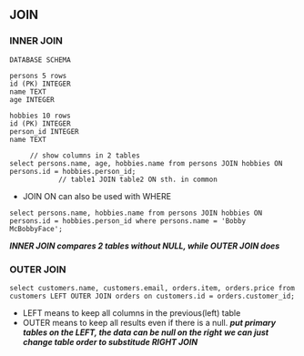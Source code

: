 ## JOIN

### INNER JOIN

```
DATABASE SCHEMA

persons 5 rows
id (PK) INTEGER
name TEXT
age INTEGER

hobbies 10 rows
id (PK) INTEGER
person_id INTEGER
name TEXT
```
```
     // show columns in 2 tables
select persons.name, age, hobbies.name from persons JOIN hobbies ON persons.id = hobbies.person_id;
            // table1 JOIN table2 ON sth. in common
```
- JOIN ON can also be used with WHERE
```
select persons.name, hobbies.name from persons JOIN hobbies ON persons.id = hobbies.person_id where persons.name = 'Bobby McBobbyFace';
```
***INNER JOIN compares 2 tables without NULL, while OUTER JOIN does***

### OUTER JOIN
```
select customers.name, customers.email, orders.item, orders.price from customers LEFT OUTER JOIN orders on customers.id = orders.customer_id;
```
- LEFT means to keep all columns in the previous(left) table
- OUTER means to keep all results even if there is a null.
***put primary tables on the LEFT, the data can be null on the right***
***we can just change table order to substitude RIGHT JOIN***


